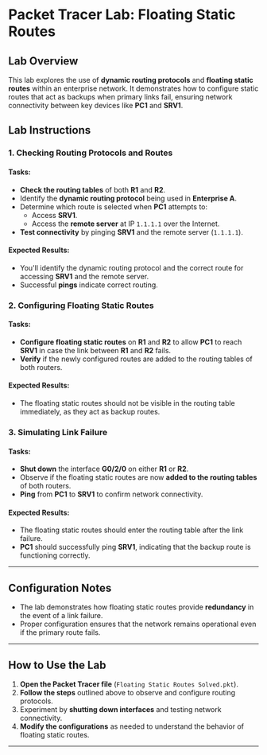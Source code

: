 # Packet Tracer Lab: Floating Static Routes

## Lab Overview

This lab explores the use of **dynamic routing protocols** and **floating static routes** within an enterprise network. It demonstrates how to configure static routes that act as backups when primary links fail, ensuring network connectivity between key devices like **PC1** and **SRV1**.

## Lab Instructions

### 1. Checking Routing Protocols and Routes

#### Tasks:
- **Check the routing tables** of both **R1** and **R2**.
- Identify the **dynamic routing protocol** being used in **Enterprise A**.
- Determine which route is selected when **PC1** attempts to:
  - Access **SRV1**.
  - Access the **remote server** at IP `1.1.1.1` over the Internet.
- **Test connectivity** by pinging **SRV1** and the remote server (`1.1.1.1`).

#### Expected Results:
- You'll identify the dynamic routing protocol and the correct route for accessing **SRV1** and the remote server.
- Successful **pings** indicate correct routing.

### 2. Configuring Floating Static Routes

#### Tasks:
- **Configure floating static routes** on **R1** and **R2** to allow **PC1** to reach **SRV1** in case the link between **R1** and **R2** fails.
- **Verify** if the newly configured routes are added to the routing tables of both routers.

#### Expected Results:
- The floating static routes should not be visible in the routing table immediately, as they act as backup routes.

### 3. Simulating Link Failure

#### Tasks:
- **Shut down** the interface **G0/2/0** on either **R1** or **R2**.
- Observe if the floating static routes are now **added to the routing tables** of both routers.
- **Ping** from **PC1** to **SRV1** to confirm network connectivity.

#### Expected Results:
- The floating static routes should enter the routing table after the link failure.
- **PC1** should successfully ping **SRV1**, indicating that the backup route is functioning correctly.

---

## Configuration Notes

- The lab demonstrates how floating static routes provide **redundancy** in the event of a link failure.
- Proper configuration ensures that the network remains operational even if the primary route fails.

---

## How to Use the Lab

1. **Open the Packet Tracer file** (`Floating Static Routes Solved.pkt`).
2. **Follow the steps** outlined above to observe and configure routing protocols.
3. Experiment by **shutting down interfaces** and testing network connectivity.
4. **Modify the configurations** as needed to understand the behavior of floating static routes.

---
